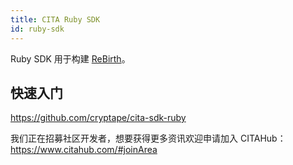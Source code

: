 ```yaml
---
title: CITA Ruby SDK
id: ruby-sdk
---
```


Ruby SDK 用于构建 [ReBirth](https://github.com/cryptape/re-birth)。

## 快速入门

https://github.com/cryptape/cita-sdk-ruby

我们正在招募社区开发者，想要获得更多资讯欢迎申请加入 CITAHub：https://www.citahub.com/#joinArea